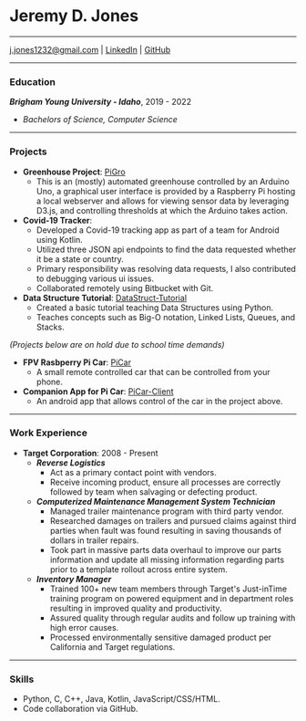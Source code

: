 # Jeremy D. Jones

---

<div id="webaddress">
<a href="mailto:j.jones1232@gmail.com">j.jones1232@gmail.com</a>
| <a href="https://www.linkedin.com/in/jeremy-jones-b904a284/">LinkedIn</a>
| <a href="https://github.com/jerome1232">GitHub</a>
</div>

---

### Education

***Brigham Young University - Idaho***, 2019 - 2022
  * *Bachelors of Science, Computer Science*

---

### Projects

  * **Greenhouse Project**: [PiGro](https://github.com/jerome1232/PiGro)
    * This is an (mostly) automated greenhouse controlled by an Arduino Uno, a graphical user interface is provided by a Raspberry Pi hosting a local webserver and allows for viewing sensor data by leveraging D3.js, and controlling thresholds at which the Arduino takes action.
  * **Covid-19 Tracker**:
    * Developed a Covid-19 tracking app as part of a team for Android using Kotlin.
    * Utilized three JSON api endpoints to find the data requested whether it be a state or country.
    * Primary responsibility was resolving data requests, I also contributed to debugging various ui issues.
    * Collaborated remotely using Bitbucket with Git.
  * **Data Structure Tutorial**: [DataStruct-Tutorial](https://jerome1232.github.io/datastruct-tut/)
    * Created a basic tutorial teaching Data Structures using Python.
    * Teaches concepts such as Big-O notation, Linked Lists, Queues, and Stacks.

  *(Projects below are on hold due to school time demands)*

  * **FPV Rasbperry Pi Car**: [PiCar](https://github.com/jerome1232/PiCar)
    * A small remote controlled car that can be controlled from your phone.
  * **Companion App for Pi Car**: [PiCar-Client](https://github.com/jerome1232/PiCar-Client)
    * An android app that allows control of the car in the project above.

---

### Work Experience

  * **Target Corporation**: 2008 - Present
    * ***Reverse Logistics***
      * Act as a primary contact point with vendors.
      * Receive incoming product, ensure all processes are correctly followed by team when salvaging or defecting product.
    * ***Computerized Maintenance Management System Technician***
      * Managed trailer maintenance program with third party vendor.
      * Researched damages on trailers and pursued claims against third parties when fault was found resulting in saving thousands of dollars in trailer repairs.
      * Took part in massive parts data overhaul to improve our parts information and update all missing information regarding parts prior to a template rollout across entire system.
    * ***Inventory Manager***
      * Trained 100+ new team members through Target's Just-inTime training program on powered equipment and in department roles resulting in improved quality and productivity.
      * Assured quality through regular audits and follow up training with high error causes.
      * Processed environmentally sensitive damaged product per California and Target regulations.

---

### Skills

  * Python, C, C++, Java, Kotlin, JavaScript/CSS/HTML.
  * Code collaboration via GitHub.